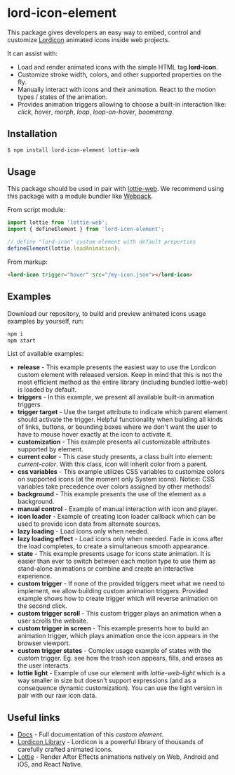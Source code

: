 # lord-icon-element

This package gives developers an easy way to embed, control and customize [Lordicon](https://lordicon.com/) animated icons inside web projects.

It can assist with:

- Load and render animated icons with the simple HTML tag __lord-icon__.
- Customize stroke width, colors, and other supported properties on the fly.
- Manually interact with icons and their animation. React to the motion types / states of the animation.
- Provides animation triggers allowing to choose a built-in interaction like: _click_, _hover_, _morph_, _loop_, _loop-on-hover_, _boomerang_.

## Installation

```bash
$ npm install lord-icon-element lottie-web
```

## Usage

This package should be used in pair with [lottie-web](https://www.npmjs.com/package/lottie-web). We recommend using this package with a module bundler like [Webpack](https://www.npmjs.com/package/webpack).

From script module:

```js
import lottie from 'lottie-web';
import { defineElement } from 'lord-icon-element';

// define "lord-icon" custom element with default properties
defineElement(lottie.loadAnimation);
```

From markup:

```html
<lord-icon trigger="hover" src="/my-icon.json"></lord-icon>
```

## Examples

Download our repository, to build and preview animated icons usage examples by yourself, run:


```bash
npm i
npm start
```

List of available examples:

- __release__ - This example presents the easiest way to use the Lordicon custom element with released version. Keep in mind that this is not the most efficient method as the entire library (including bundled lottie-web) is loaded by default.
- __triggers__ - In this example, we present all available built-in animation triggers.
- __trigger target__ - Use the target attribute to indicate which parent element should activate the trigger. Helpful functionality when building all kinds of links, buttons, or bounding boxes where we don't want the user to have to mouse hover exactly at the icon to activate it.
- __customization__ - This example presents all customizable attributes supported by element.
- __current color__ - This case study presents, a class built into element: _current-color_. With this class, icon will inherit color from a parent.
- __css variables__ - This example utilizes CSS variables to customize colors on supported icons (at the moment only System icons). Notice: CSS variables take precedence over colors assigned by other methods!
- __background__ - This example presents the use of the element as a background.
- __manual control__ - Example of manual interaction with icon and player.
- __icon loader__ - Example of creating icon loader callback which can be used to provide icon data from alternate sources.
- __lazy loading__ - Load icons only when needed.
- __lazy loading effect__ - Load icons only when needed. Fade in icons after the load completes, to create a simultaneous smooth appearance.
- __state__ - This example presents usage for icons state animation. It is easier than ever to switch between each motion type to use them as stand-alone animations or combine and create an interactive experience.
- __custom trigger__ - If none of the provided triggers meet what we need to implement, we allow building custom animation triggers. Provided example shows how to create trigger which will reverse animation on the second click.
- __custom trigger scroll__ - This custom trigger plays an animation when a user scrolls the website.
- __custom trigger in screen__ - This example presents how to build an animation trigger, which plays animation once the icon appears in the browser viewport.
- __custom trigger states__ - Complex usage example of states with the custom trigger. Eg. see how the trash icon appears, fills, and erases as the user interacts.
- __lottie light__ - Example of use our element with _lottie-web-light_ which is a way smaller in size but doesn't support expressions (and as a consequence dynamic customization). You can use the light version in pair with our raw icon data.

## Useful links
- [Docs](https://element.lordicon.com/) - Full documentation of this _custom element_.
- [Lordicon Library](https://lordicon.com/) - Lordicon is a powerful library of thousands of carefully crafted animated icons.
- [Lottie](http://airbnb.io/lottie) - Render After Effects animations natively on Web, Android and iOS, and React Native.